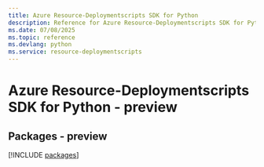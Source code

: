 ```yaml
---
title: Azure Resource-Deploymentscripts SDK for Python
description: Reference for Azure Resource-Deploymentscripts SDK for Python
ms.date: 07/08/2025
ms.topic: reference
ms.devlang: python
ms.service: resource-deploymentscripts
---
```

# Azure Resource-Deploymentscripts SDK for Python - preview
## Packages - preview
[!INCLUDE [packages](resource-deploymentscripts-index.md)]